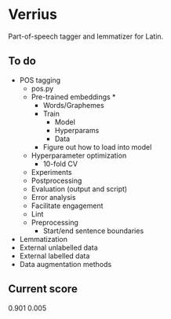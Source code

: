 # Verrius

Part-of-speech tagger and lemmatizer for Latin.

## To do
- POS tagging
    - pos.py
    - Pre-trained embeddings *
        - Words/Graphemes
        - Train
            - Model
            - Hyperparams
            - Data
        - Figure out how to load into model
    - Hyperparameter optimization
        - 10-fold CV
    - Experiments
    - Postprocessing
    - Evaluation (output and script)
    - Error analysis
    - Facilitate engagement
    - Lint
    - Preprocessing
        - Start/end sentence boundaries
- Lemmatization
- External unlabelled data
- External labelled data
- Data augmentation methods

## Current score
0.901 0.005